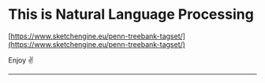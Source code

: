 # This is Natural Language Processing


[https://www.sketchengine.eu/penn-treebank-tagset/](https://www.sketchengine.eu/penn-treebank-tagset/)

Enjoy :v:

---
